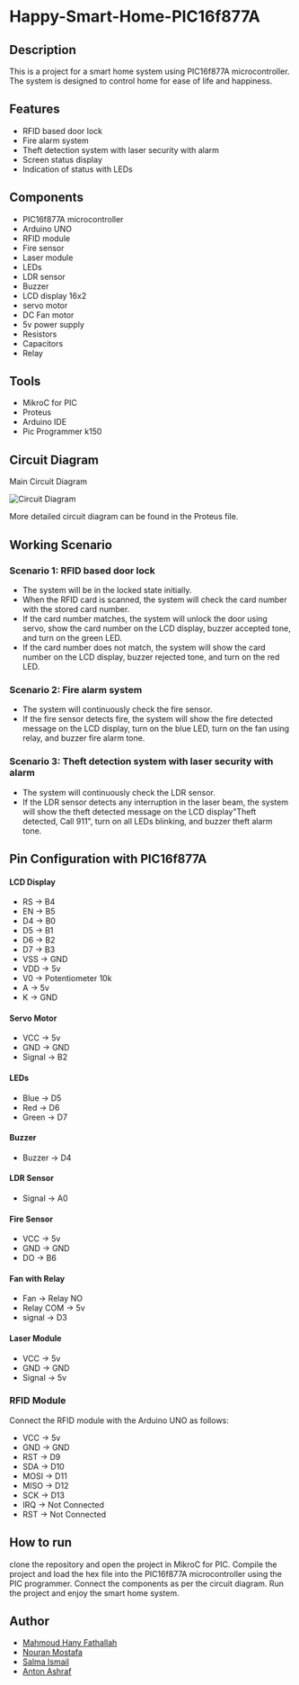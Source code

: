 # Happy-Smart-Home-PIC16f877A

## Description
This is a project for a smart home system using PIC16f877A microcontroller. The system is designed to control home for ease of life and happiness. 

## Features
- RFID based door lock
- Fire alarm system
- Theft detection system with laser security with alarm
- Screen status display
- Indication of status with LEDs

## Components
- PIC16f877A microcontroller
- Arduino UNO
- RFID module
- Fire sensor
- Laser module
- LEDs
- LDR sensor
- Buzzer
- LCD display 16x2
- servo motor
- DC Fan motor
- 5v power supply
- Resistors
- Capacitors
- Relay

## Tools
- MikroC for PIC
- Proteus
- Arduino IDE
- Pic Programmer k150

## Circuit Diagram
Main Circuit Diagram

![Circuit Diagram]()

More detailed circuit diagram can be found in the Proteus file.
## Working Scenario

### Scenario 1: RFID based door lock
- The system will be in the locked state initially.
- When the RFID card is scanned, the system will check the card number with the stored card number.
- If the card number matches, the system will unlock the door using servo, show the card number on the LCD display, buzzer accepted tone, and turn on the green LED.
- If the card number does not match, the system will show the card number on the LCD display, buzzer rejected tone, and turn on the red LED.

### Scenario 2: Fire alarm system
- The system will continuously check the fire sensor.
- If the fire sensor detects fire, the system will show the fire detected message on the LCD display, turn on the blue LED, turn on the fan using relay, and buzzer fire alarm tone.

### Scenario 3: Theft detection system with laser security with alarm
- The system will continuously check the LDR sensor.
- If the LDR sensor detects any interruption in the laser beam, the system will show the theft detected message on the LCD display"Theft detected, Call 911", turn on all LEDs blinking, and buzzer theft alarm tone.

## Pin Configuration with PIC16f877A

#### LCD Display
- RS -> B4
- EN -> B5
- D4 -> B0
- D5 -> B1
- D6 -> B2
- D7 -> B3
- VSS -> GND
- VDD -> 5v
- V0 -> Potentiometer 10k
- A -> 5v
- K -> GND

#### Servo Motor
- VCC -> 5v
- GND -> GND
- Signal -> B2

#### LEDs
- Blue -> D5
- Red -> D6
- Green -> D7

#### Buzzer
- Buzzer -> D4

#### LDR Sensor
- Signal -> A0

#### Fire Sensor
- VCC -> 5v
- GND -> GND
- DO -> B6

#### Fan with Relay
- Fan -> Relay NO
- Relay COM -> 5v
- signal -> D3

#### Laser Module
- VCC -> 5v
- GND -> GND
- Signal -> 5v

### RFID Module
Connect the RFID module with the Arduino UNO as follows:
- VCC -> 5v
- GND -> GND
- RST -> D9
- SDA -> D10
- MOSI -> D11
- MISO -> D12
- SCK -> D13
- IRQ -> Not Connected
- RST -> Not Connected

## How to run
clone the repository and open the project in MikroC for PIC. Compile the project and load the hex file into the PIC16f877A microcontroller using the PIC programmer. Connect the components as per the circuit diagram. Run the project and enjoy the smart home system.

## Author
- [Mahmoud Hany Fathallah]()
- [Nouran Mostafa]()
- [Salma Ismail]()
- [Anton Ashraf]()


